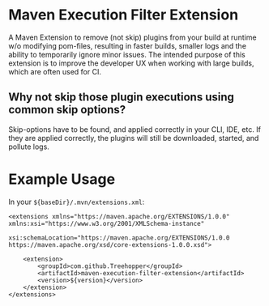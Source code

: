 # Maven Execution Filter Extension
A Maven Extension to remove (not skip) plugins from your build at runtime w/o modifying pom-files, resulting in faster builds, smaller logs and the ability to temporarily ignore minor issues.
The intended purpose of this extension is to improve the developer UX when working with large builds, which are often used for CI.

## Why not skip those plugin executions using common skip options?
Skip-options have to be found, and applied correctly in your CLI, IDE, etc. If they are applied correctly, the plugins will still be downloaded, started, and pollute logs.

# Example Usage
In your `${baseDir}/.mvn/extensions.xml`:
```
<extensions xmlns="https://maven.apache.org/EXTENSIONS/1.0.0" xmlns:xsi="https://www.w3.org/2001/XMLSchema-instance"
            xsi:schemaLocation="https://maven.apache.org/EXTENSIONS/1.0.0 https://maven.apache.org/xsd/core-extensions-1.0.0.xsd">

    <extension>
        <groupId>com.github.Treehopper</groupId>
        <artifactId>maven-execution-filter-extension</artifactId>
        <version>${version}</version>
    </extension>
</extensions>
```
